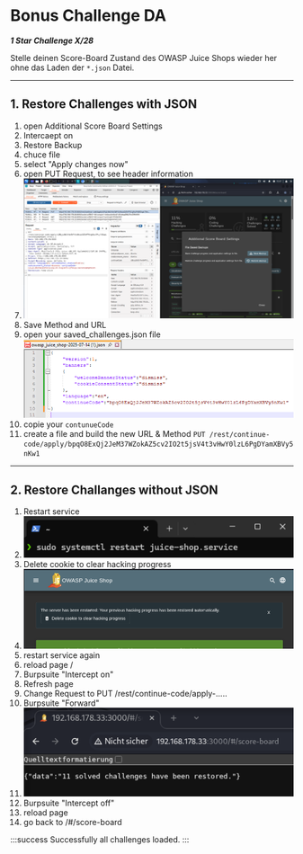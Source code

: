 # Bonus Challenge DA

***1 Star Challenge X/28***

Stelle deinen Score-Board Zustand des OWASP Juice Shops wieder her ohne das Laden der `*.json` Datei.

---

## 1. Restore Challenges with JSON

1. open Additional Score Board Settings
2. Intercaept on
3. Restore Backup
4. chuce file
5. select "Apply changes now"
6. open PUT Request, to see header information
7. ![put_request.png](img/put_request.png)
8. Save Method and URL 
9. open your saved_challenges.json file ![saved_json_file.png](img/saved_json_file.png)
10. copie your `contunueCode`
11. create a file and build the new URL & Method  `PUT /rest/continue-code/apply/bpqO8ExQj2JeM37WZokAZ5cv2IO2t5jsV4t3vHwY0lzL6PgDYamXBVy5nKw1`

---

## 2. Restore Challanges without JSON

1. Restart service 
2. ![juiceshop_service_restart.png](img/juiceshop_service_restart.png)
2. Delete cookie to clear hacking progress
3. ![delete_cookies.png](img/delete_cookies.png)
4. restart service again
3. reload page /
6. Burpsuite "Intercept on"
7. Refresh page
8. Change Request to PUT /rest/continue-code/apply-.....
9. Burpsuite "Forward"
10. ![json_data.png](img/json_data.png)
10. Burpsuite "Intercept off"
11. reload page
12. go back to /#/score-board

:::success
Successfully all challenges loaded.
:::
